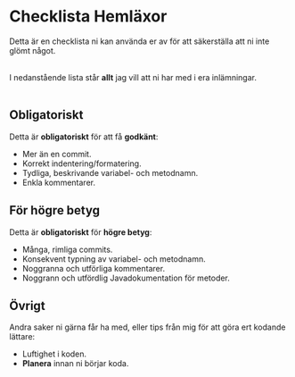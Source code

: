 # Checklista Hemläxor

Detta är en checklista ni kan använda er av för att säkerställa att ni inte glömt något. <br><br>

I nedanstående lista står **allt** jag vill att ni har med i era inlämningar. <br><br>

## Obligatoriskt

Detta är **obligatoriskt** för att få **godkänt**:

* Mer än en commit. <br>
* Korrekt indentering/formatering. <br>
* Tydliga, beskrivande variabel- och metodnamn. <br>
* Enkla kommentarer. <br>

## För högre betyg

Detta är **obligatoriskt** för **högre betyg**:

* Många, rimliga commits. <br>
* Konsekvent typning av variabel- och metodnamn. <br>
* Noggranna och utförliga kommentarer. <br>
* Noggrann och utfördlig Javadokumentation för metoder. <br>

## Övrigt

Andra saker ni gärna får ha med, eller tips från mig för att göra ert kodande lättare:

* Luftighet i koden.
* **Planera** innan ni börjar koda.